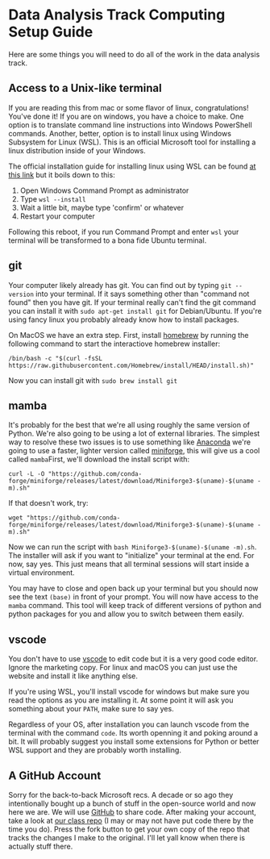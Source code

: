 # Data Analysis Track Computing Setup Guide

Here are some things you will need to do all of the work in the data analysis
track.

## Access to a Unix-like terminal

If you are reading this from mac or some flavor of linux, congratulations!
You've done it! If you are on windows, you have a choice to make. One option is
to translate command line instructions into Windows PowerShell commands.
Another, better, option is to install linux using Windows Subsystem for
Linux (WSL). This is an official Microsoft tool for installing a linux
distribution inside of your Windows.

The official installation guide for installing linux using WSL can be found 
[at this link](https://learn.microsoft.com/en-us/windows/wsl/install) but it
boils down to this:

1. Open Windows Command Prompt as administrator
1. Type `wsl --install`
1. Wait a little bit, maybe type 'confirm' or whatever
1. Restart your computer

Following this reboot, if you run Command Prompt and enter `wsl` your terminal
will be transformed to a bona fide Ubuntu terminal.

## git

Your computer likely already has git. You can find out by typing `git --version`
into your terminal. If it says something other than "command not found" then
you have git. If your terminal really can't find the git command you can install
it with `sudo apt-get install git` for Debian/Ubuntu. If you're using fancy
linux you probably already know how to install packages.

On MacOS we have an extra step. First, install [homebrew](https://brew.sh/)
by running the following command to start the interactiove homebrew installer:

```
/bin/bash -c "$(curl -fsSL https://raw.githubusercontent.com/Homebrew/install/HEAD/install.sh)"
```

Now you can install git with `sudo brew install git`

## mamba

It's probably for the best that we're all using roughly the same version of
Python. We're also going to be using a lot of external libraries. The simplest
way to resolve these two issues is to use something like [Anaconda](https://www.anaconda.com/download)
we're going to use a faster, lighter version called
[miniforge](https://github.com/conda-forge/miniforge), this will give us a cool
called `mamba`First, we'll download the install script with:

```
curl -L -O "https://github.com/conda-forge/miniforge/releases/latest/download/Miniforge3-$(uname)-$(uname -m).sh"
```

If that doesn't work, try:

```
wget "https://github.com/conda-forge/miniforge/releases/latest/download/Miniforge3-$(uname)-$(uname -m).sh"
```

Now we can run the script with `bash Miniforge3-$(uname)-$(uname -m).sh`. The
installer will ask if you want to "initialize" your terminal at the end. For now,
say yes. This just means that all terminal sessions will start inside a virtual
environment.

You may have to close and open back up your terminal but you should now see the
text `(base)` in front of your prompt. You will now have access to the `mamba`
command. This tool will keep track of different versions of python and
python packages for you and allow you to switch between them easily.

## vscode

You don't have to use [vscode](https://code.visualstudio.com) to edit code but
it is a very good code editor. Ignore the marketing copy. For linux and macOS
you can just use the website and install it like anything else.

If you're using WSL, you'll install vscode for windows but make sure you
read the options as you are installing it. At some point it will ask you
something about your `PATH`, make sure to say yes.

Regardless of your OS, after installation you can launch vscode from the
terminal with the command `code`. Its worth openning it and poking around a
bit. It will probably suggest you install some extensions for Python or
better WSL support and they are probably worth installing.

## A GitHub Account

Sorry for the back-to-back Microsoft recs. A decade or so ago they intentionally
bought up a bunch of stuff in the open-source world and now here we are. We will
use [GitHub](https://github.com/) to share code. After making your account, take
a look at [our class repo](https://github.com/godzilla-but-nicer/data-analysis)
(I may or may not have put code there by the time you do). Press the fork button
to get your own copy of the repo that tracks the changes I make to the original.
I'll let yall know when there is actually stuff there.
